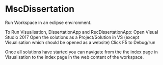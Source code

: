 # MscDissertation
Run Workspace in an eclipse environment.

To Run Visualisation, DissertationApp and RecDissertationApp:
Open Visual Studio 2017 
Open the solutions as a Project/Solution in VS (except Visualisation which should be opened as a website)
Click F5 to Debug/run

Once all solutions have started you can navigate from the the index page in Visualisation to the index page in the web content of the workspace.
